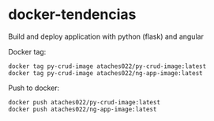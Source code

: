 # docker-tendencias

Build and deploy application with python (flask) and angular

Docker tag:

```
docker tag py-crud-image ataches022/py-crud-image:latest
docker tag py-crud-image ataches022/ng-app-image:latest
```

Push to docker:

```
docker push ataches022/py-crud-image:latest
docker push ataches022/ng-app-image:latest
```



